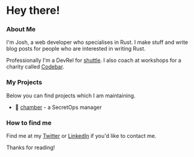 # Hey there! 

### About Me
I'm Josh, a web developer who specialises in Rust. I make stuff and write blog posts for people who are interested in writing Rust.

Professionally I'm a DevRel for [shuttle](https://www.shuttle.rs). I also coach at workshops for a charity called [Codebar](https://codebar.io/).

### My Projects
Below you can find projects which I am maintaining.
- 🦀 [chamber](https://www.github.com/joshua-mo-143/chamber) - a SecretOps manager

### How to find me
Find me at my [Twitter](https://twitter.com/joshmo_dev) or [LinkedIn](https://www.linkedin.com/in/joshua-mo-4146aa220/) if you'd like to contact me.

Thanks for reading!
